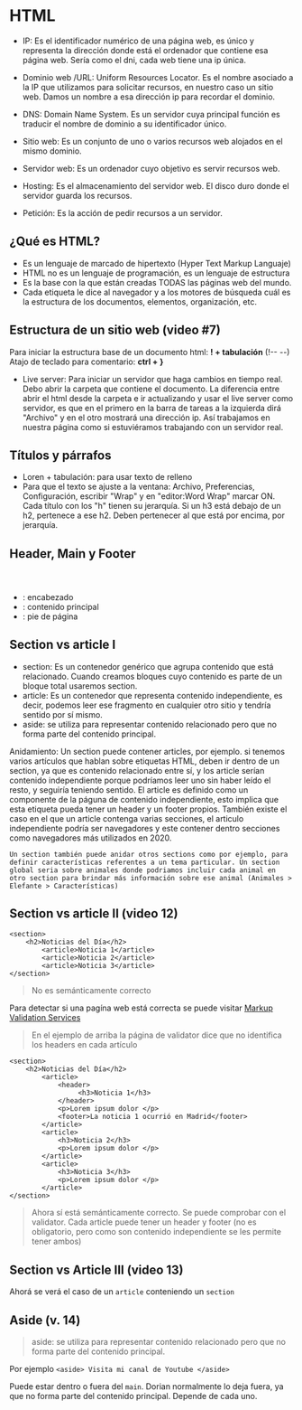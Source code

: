 # HTML
- IP: Es el identificador numérico de una página web, es único y representa la dirección donde está el ordenador que contiene esa página web. Sería como el dni, cada web tiene una ip única.

- Dominio web /URL: Uniform Resources Locator. Es el nombre asociado a la IP que utilizamos para solicitar recursos, en nuestro caso un sitio web. Damos un nombre a esa dirección ip para recordar el dominio.

- DNS: Domain Name System. Es un servidor cuya principal función es traducir el nombre de dominio a su identificador único.

- Sitio web: Es un conjunto de uno o varios recursos web alojados en el mismo dominio.

- Servidor web: Es un ordenador cuyo objetivo es servir recursos web.

- Hosting: Es el almacenamiento del servidor web. El disco duro donde el servidor guarda los recursos.

- Petición: Es la acción de pedir recursos a un servidor.

## ¿Qué es HTML?
* Es un lenguaje de marcado de hipertexto (Hyper Text Markup Languaje)
* HTML no es un lenguaje de programación, es un lenguaje de estructura
* Es la base con la que están creadas TODAS las páginas web del mundo.
* Cada etiqueta le dice al navegador y a los motores de búsqueda cuál es la estructura de los documentos, elementos, organización, etc.

## Estructura de un sitio web (video #7)
Para iniciar la estructura base de un documento html: **! + tabulación** (!-- --)
Atajo de teclado para comentario: **ctrl + }**

* Live server: Para iniciar un servidor que haga cambios en tiempo real. Debo abrir la carpeta que contiene el documento.
La diferencia entre abrir el html desde la carpeta e ir actualizando y usar el live server como servidor, es que en el primero en la barra de tareas a la izquierda dirá "Archivo" y en el otro mostrará una dirección ip. Así trabajamos en nuestra página como si estuviéramos trabajando con un servidor real.

## Títulos y párrafos
* Loren + tabulación: para usar texto de relleno
* Para que el texto se ajuste a la ventana: Archivo, Preferencias, Configuración, escribir "Wrap" y en "editor:Word Wrap" marcar ON.
Cada título con los "h" tienen su jerarquía. Si un h3 está debajo de un h2, pertenece a ese h2. Deben pertenecer al que está por encima, por jerarquía.

## Header, Main y Footer
* <header></header>: encabezado
* <main></main>: contenido principal
* <footer></footer>: pie de página

## Section vs article I
* section: Es un contenedor genérico que agrupa contenido que está relacionado. Cuando creamos bloques cuyo contenido es parte de un bloque total usaremos section.
* article: Es un contenedor que representa contenido independiente, es decir, podemos leer ese fragmento en cualquier otro sitio y tendría sentido por sí mismo.
* aside: se utiliza para representar contenido relacionado pero que no forma parte del contenido principal. 

Anidamiento:
    Un section puede contener articles, por ejemplo. si tenemos varios artículos que hablan sobre etiquetas HTML, deben ir dentro de un section, ya que es contenido relacionado entre sí, y los article serían contenido independiente porque podríamos leer uno sin haber leído el resto, y seguiría teniendo sentido.
    El article es definido como un componente de la páguna de contenido independiente, esto implica que esta etiqueta pueda tener un header y un footer propios.
    También existe el caso en el que un article contenga varias secciones, el articulo independiente podría ser navegadores y este contener dentro secciones como navegadores más utilizados en 2020.

    Un section también puede anidar otros sections como por ejemplo, para definir características referentes a un tema particular. Un section global seria sobre animales donde podriamos incluir cada animal en otro section para brindar más información sobre ese animal (Animales > Elefante > Características)

## Section vs article II (video 12)
```
<section>
    <h2>Noticias del Día</h2>
        <article>Noticia 1</article>
        <article>Noticia 2</article>
        <article>Noticia 3</article>
</section>
```
> No es semánticamente correcto

Para detectar si una pagína web está correcta se puede visitar [Markup Validation Services](https://validator.w3.org/)

> En el ejemplo de arriba la página de validator dice que no identifica los headers en cada artículo

```
<section>
    <h2>Noticias del Día</h2>
        <article>
            <header>
                 <h3>Noticia 1</h3>
            </header>
            <p>Lorem ipsum dolor </p>
            <footer>La noticia 1 ocurrió en Madrid</footer>
        </article> 
        <article>
            <h3>Noticia 2</h3>
            <p>Lorem ipsum dolor </p>
        </article>
        <article>
            <h3>Noticia 3</h3>
            <p>Lorem ipsum dolor </p>
        </article>
</section>
```
> Ahora sí está semánticamente correcto. Se puede comprobar con el validator. Cada article puede tener un header y footer (no es obligatorio, pero como son contenido independiente se les permite tener ambos)

## Section vs Article III (video 13)
Ahorá se verá el caso de un `article` conteniendo un `section`

## Aside (v. 14)
> aside: se utiliza para representar contenido relacionado pero que no forma parte del contenido principal. 

Por ejemplo ``` <aside> Visita mi canal de Youtube </aside> ```

Puede estar dentro o fuera del `main`. Dorian normalmente lo deja fuera, ya que no forma parte del contenido principal. Depende de cada uno.